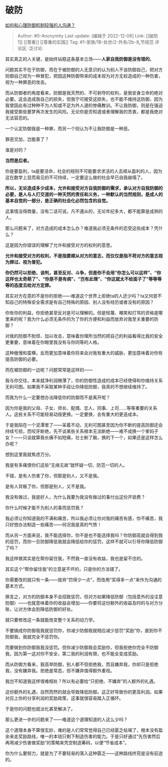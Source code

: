 # 破防
[如何和心理防御机制较强的人沟通？](https://www.zhihu.com/question/20026303/answer/2645652749)

> Author: #0-Anonymity
> Last update: [编辑于 2022-12-06]
> Link: [[破防 1]] [[尊重]] [[尊重的实践]]
> Tag: #1-家族/1B-处世/2-外务/2b-礼节规范 
> 评论区:
> 泛讨论:

其实真正的人关键，是始终站稳这条基本立场——**人家自我防御是没有错的**。

问题其实不在于防御，而在于被防御的人无意识的认为别人不该防御自己，把对方防御自己视为一种冒犯，把因这种防御带来的成本视为对方无权造成的一种伤害，视为一种罪恶的攻击。

而从防御者的角度看来，防御是我天然的、不可剥夺的权利，是我安身立命的绝对必要。这会造成我自己的损失，但我宁可接受这损失，也不能不维持这防御，因为我曾因此有过种种不为人知或不足为外人道的惨痛教训。不让我防御，则是在强迫我接受那些噩梦再次发生的风险。无论你是否知道或者理解我的苦衷，都是我绝对无法容忍的。

一个认定防御我是一种罪，而另一个则认为不让我防御是一种恶。

罪恶交加，岂能善了？

谁是对的？

**当然是后者。**

你是要盈利，ta是要活命，社会的规则不可能要求求活的人去顺从盈利的人，因为这在数学上显而易见的不可持续，一定要这么做的社会早已自我崩塌了。

**所以，无论造成多少成本，允许和接受对方自我防御的需求，承认对方自我防御的必要，是人与人打交道的一种天然的责任和义务，一种默认的当然规则，是成人的基本自觉的一部分，是正确的社会化必然包含的自觉。**

这事情没得商量，没有二话可说。凡不遵从的，无论年纪多大，都不能算是成熟的人。

那么问题来了，对方造成的成本怎么办？难道我必须无条件的忍受这些成本？凭什么？

这是因为你错误的理解了允许和接受对方的权利的意思。

**允许和接受对方的权利，不是指要顺从对方的意志，而仅仅是指不将对方的意志视为罪过、视为冒犯。**

**你仍然可以拒绝、谈判，甚至反对、斗争，但是你不会用“你怎么可以这样”、“你这样也太奇葩了”、“你是不是有病”、“岂有此理”、“你这就太不给面子了”等等等等的态度去给对方定罪。**

其实对方在意的不是你的拒绝——难道这个世界上拒绝ta的人还少吗？ta又何尝不知自己的特殊安全需求是有自己特殊的原因、别人没有经历或者没有的原因？

你有你的利益，你拒绝甚至反对是可以理解的。但是轻蔑、嘲笑和打骂的资格是哪里来的呢？我为什么必须无条件的为了你的方便和利益而放弃对我至关重要的防御？

对我的防御不耐烦、加以攻击，意味着你理所当然的把自己的利益看得比我的安全更重要，意味着在你眼里我没有与你同等的人格。

这种傲慢和蛮横，反而更加意味着你将来会对我有重大的威胁，更加意味着对你有提高防御的必要。

而在被防御的一边呢？问题常常是这样的——

我与你交往，本来就净利润微薄了，你的防御性造成的成本已经使得和你维持关系无利可图。如果我不采取某种手段让你降低防御，我真的不想继续维持了。

而我为什么一定要想办法降低你的防御而不是离开呢？

因为你是我的父母、子女、师长、配偶、恋人、同事、上司……等等重要的关系人。这些关系不可能轻易动摇更换。一定要换，会有重大的更迭成本。

于是我陷在一个泥潭里了——呆着不动，无利可图甚至因为你不断的提高防御还会持续亏损，而咬牙断绝，先不谈某些关系根本无法断绝——难不成换一个爹妈子女？——只谈就算我长痛不如短痛，壮士断了腕，换的下一个，如果还是这样怎么办呢？

想到这里我就焦虑万分。

我是有多痛恨你们这些“无缘无故”就怀疑一切、防范一切的人。

不错，是有人伤害了你，但那是别人，又不是我。

是有人背叛了你，但那是别人，又不是我。

我没有做过，我是好人，为什么我要为我没有做过的事付出这份开锁费？

你什么时候才能不为别人的事而惩罚我？

我必须让你知道我的不满和痛苦，所以我必须让你对我的痛苦有感，你不痛苦，我只好想办法制造一些痛苦——何况我是真的气愤！

而从另一方面来说，我不能选择你，你不是也不能选择我吗？你防御高就会得到我的惩罚，而你一旦防御降低我就会降低给你的惩罚，这样不就可以引导你降低防御了吗？

我这样做其实是在帮你留住我，不然我一直没有收益，我也是留不住的。

其实这个“帮你留住我”的立意是不坏的，只是你的方法错了。

你需要改的就只有一条——放弃“罚得少一点”，而改用“奖得多一点”来作为沟通的基本方式。

换言之，对方的防御本身不会招致惩罚，但对方如果降低防御（包括意外的没注意防御）——也就意味着你的收益会增加——你要将这份额外的收益及时的与对方分账，让对方体会到降低防御的好处。

就只要修改这一条就能改变整个关系的动力学。

不要搞成你防御我我就惩罚你，你减少防御我就相应减少惩罚“奖励”你，直到你不防御我，我就完全不惩罚你。

而要做到你防御我我没惩罚。但你减少防御我会奖励你，但我拒绝你完全不防御我，因为第一这对你不安全，第二我的利润有限，也不能全变成奖励。

而从防御方看来，我高举防御，别人都不但拒绝我，而且嫌弃我，你却只是拒绝我，没有嫌弃我。拒绝是常态，但不嫌弃值得额外重视。

我岂不知道我这样很难相处？所以有必要给“只拒绝、不嫌弃”的人额外的礼遇。

这份额外的礼遇，自然而然的就会导致降低防御。这正好导致你的更高利润。如果对应上你的分享利润的奖励政策，这事就很容易踏入正循环。

于是你的问题也就淡化甚至解决了。

那么更进一步的问题来了——难道这个道理知道的人这么少吗？

这个道理本身不算很玄妙，难的是人们常常觉得自己已经匮乏枯竭了，根本没有盈余来走奖励路线，唯一的本钱只剩下制造伤害的能力。于是只好通过“先伤害然后再用减少伤害做奖励”的策略来凭空制造筹码，以便“节省成本”。

你为什么要努力，就是为了不要轻易的落入这种匮乏——这种路线终究是没有前途的。
